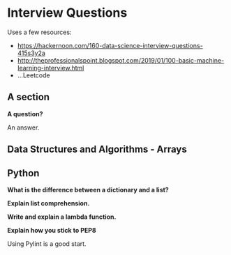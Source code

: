 # Interview Questions
Uses a few resources:
* https://hackernoon.com/160-data-science-interview-questions-415s3y2a
* http://theprofessionalspoint.blogspot.com/2019/01/100-basic-machine-learning-interview.html
* ...Leetcode

## A section

**A question?**

An answer.

## Data Structures and Algorithms - Arrays

## Python

**What is the difference between a dictionary and a list?**

**Explain list comprehension.**

**Write and explain a lambda function.**

**Explain how you stick to PEP8**

Using Pylint is a good start.
